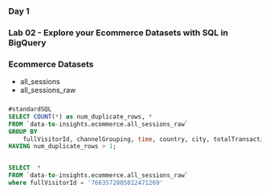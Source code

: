 ### Day 1
### Lab 02 - Explore your Ecommerce Datasets with SQL in BigQuery

### Ecommerce Datasets

- all_sessions
- all_sessions_raw


### 

```sql
#standardSQL
SELECT COUNT(*) as num_duplicate_rows, * 
FROM `data-to-insights.ecommerce.all_sessions_raw`
GROUP BY
    fullVisitorId, channelGrouping, time, country, city, totalTransactionRevenue, transactions, timeOnSite, pageviews, sessionQualityDim, date, visitId, type, productRefundAmount, productQuantity, productPrice, productRevenue, productSKU, v2ProductName, v2ProductCategory, productVariant, currencyCode, itemQuantity, itemRevenue, transactionRevenue, transactionId, pageTitle, searchKeyword, pagePathLevel1, eCommerceAction_type, eCommerceAction_step, eCommerceAction_option
HAVING num_duplicate_rows > 1;


SELECT  * 
FROM `data-to-insights.ecommerce.all_sessions_raw`
where fullVisitorId = '7663572805012471269'
```

